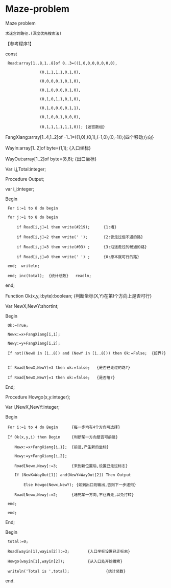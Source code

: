 # Maze-problem

Maze problem

	求迷宫的路径.(深度优先搜索法)
  
【参考程序1】

const

     Road:array[1..8,1..8]of 0..3=((1,0,0,0,0,0,0,0),
     
				   (0,1,1,1,1,0,1,0),
           
				   (0,0,0,0,1,0,1,0),
           
				   (0,1,0,0,0,0,1,0),
           
				   (0,1,0,1,1,0,1,0),
           
				   (0,1,0,0,0,0,1,1),
           
				   (0,1,0,0,1,0,0,0),
           
				   (0,1,1,1,1,1,1,0)); {迷宫数组}
           
  FangXiang:array[1..4,1..2]of -1..1=((1,0),(0,1),(-1,0),(0,-1));{四个移动方向}
  
  WayIn:array[1..2]of byte=(1,1);	 {入口坐标}
  
  WayOut:array[1..2]of byte=(8,8);	 {出口坐标}
  
Var i,j,Total:integer;

Procedure Output;

var i,j:integer;

Begin

     For i:=1 to 8 do begin
     
	 for j:=1 to 8 do begin
   
	     if Road[i,j]=1 then write(#219);	   {1:墙}
       
	     if Road[i,j]=2 then write(' ');       {2:曾走过但不通的路}
       
	     if Road[i,j]=3 then write(#03) ;	   {3:沿途走过的畅通的路}
       
	     if Road[i,j]=0 then write(' ') ;      {0:原本就可行的路}
       
	 end;  writeln;
   
     end; inc(total);  {统计总数}   readln;
     
end;

Function Ok(x,y,i:byte):boolean;  {判断坐标(X,Y)在第I个方向上是否可行}

Var NewX,NewY:shortint;

Begin

     Ok:=True;
     
     Newx:=x+FangXiang[i,1];
     
     Newy:=y+FangXiang[i,2];
     
     If not((NewX in [1..8]) and (NewY in [1..8])) then Ok:=False;  {超界?}
     
     
     If Road[NewX,NewY]=3 then ok:=false;	{是否已走过的路?}
     
     If Road[NewX,NewY]=1 then ok:=false;	{是否墙?}
     
End;

Procedure Howgo(x,y:integer);

Var i,NewX,NewY:integer;

Begin

     For i:=1 to 4 do Begin		 {每一步均有4个方向可选择}
     
	 If Ok(x,y,i) then Begin	 {判断某一方向是否可前进}
   
	    Newx:=x+FangXiang[i,1];	 {前进,产生新的坐标}
      
	    Newy:=y+FangXiang[i,2];
      
	    Road[Newx,Newy]:=3; 	 {来到新位置后,设置已走过标志}
      
	    If (NewX=WayOut[1]) and(NewY=WayOut[2]) Then Output
      
			Else Howgo(Newx,NewY); {如到出口则输出,否则下一步递归}
      
	    Road[Newx,Newy]:=2; 	 {堵死某一方向,不让再走,以免打转}
      
	 end;
   
     end;
     
End;

Begin

     total:=0;
     
     Road[wayin[1],wayin[2]]:=3;		{入口坐标设置已走标志}
     
     Howgo(wayin[1],wayin[2]);			{从入口处开始搜索}
     
     writeln('Total is ',total);                {统计总数}
     
end.
